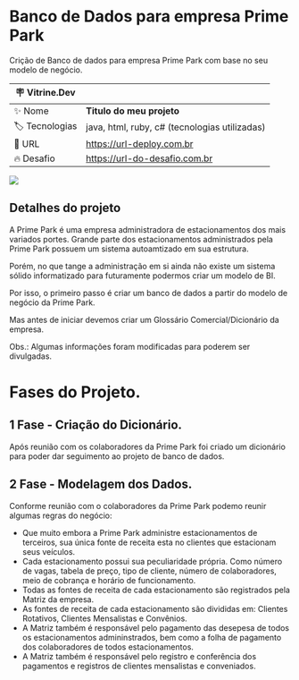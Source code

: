 # Banco de Dados para empresa Prime Park

Crição de Banco de dados para empresa Prime Park com base no seu modelo de negócio.

| :placard: Vitrine.Dev |     |
| -------------  | --- |
| :sparkles: Nome        | **Titulo do meu projeto**
| :label: Tecnologias | java, html, ruby, c# (tecnologias utilizadas)
| :rocket: URL         | https://url-deploy.com.br
| :fire: Desafio     | https://url-do-desafio.com.br

<!-- Inserir imagem com a #vitrinedev ao final do link -->
![](https://via.placeholder.com/1200x500.png?text=imagem+lindona+do+meu+projeto#vitrinedev)

## Detalhes do projeto

A Prime Park é uma empresa administradora de estacionamentos dos mais variados portes. Grande parte dos estacionamentos administrados pela Prime Park possuem um sistema autoamtizado em sua estrutura.

Porém, no que tange a administração em si ainda não existe um sistema sólido informatizado para futuramente podermos criar um modelo de BI.

Por isso, o primeiro passo é criar um banco de dados a partir do modelo de negócio da Prime Park.

Mas antes de iniciar devemos criar um Glossário Comercial/Dicionário da empresa.

Obs.: Algumas informações foram modificadas para poderem ser divulgadas.

# Fases do Projeto.

## 1 Fase - Criação do Dicionário.

Após reunião com os colaboradores da Prime Park foi criado um dicionário para poder dar seguimento ao projeto de banco de dados.

## 2 Fase - Modelagem dos Dados.

Conforme reunião com o colaboradores da Prime Park podemo reunir algumas regras do negócio:

- Que muito embora a Prime Park administre estacionamentos de terceiros, sua única fonte de receita esta no clientes que estacionam seus veículos.
- Cada estacionamento possui sua peculiaridade própria. Como número de vagas, tabela de preço, tipo de cliente, número de colaboradores, meio de cobrança e horário de funcionamento.
- Todas as fontes de receita de cada estacionamento são registrados pela Matriz da empresa.
- As fontes de receita de cada estacionamento são divididas em: Clientes Rotativos, Clientes Mensalistas e Convênios.
- A Matriz também é responsável pelo pagamento das desepesa de todos os estacionamentos admininstrados, bem como a folha de pagamento dos colaboradores de todos estacionamentos.
- A Matriz também é responsável pelo registro e conferência dos pagamentos e registros de clientes mensalistas e conveniados.





